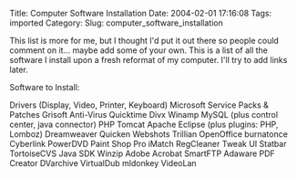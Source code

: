 Title: Computer Software Installation
Date: 2004-02-01 17:16:08
Tags: imported
Category: 
Slug: computer_software_installation

This list is more for me, but I thought I'd put it out there so people could comment on it... maybe add some of your own.  This is a list of all the software I install upon a fresh reformat of my computer.  I'll try to add links later.

Software to Install:

Drivers (Display, Video, Printer, Keyboard)
Microsoft Service Packs & Patches
Grisoft Anti-Virus
Quicktime
Divx
Winamp
MySQL (plus control center,  java connector)
PHP
Tomcat
Apache
Eclipse (plus plugins: PHP, Lomboz)
Dreamweaver
Quicken
Webshots
Trillian
OpenOffice
burnatonce
Cyberlink PowerDVD
Paint Shop Pro
iMatch
RegCleaner
Tweak UI
Statbar
TortoiseCVS
Java SDK
Winzip
Adobe Acrobat
SmartFTP
Adaware
PDF Creator
DVarchive
VirtualDub
mldonkey
VideoLan
